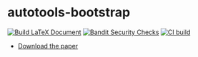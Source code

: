 # autotools-bootstrap

[![Build LaTeX Document](https://github.com/devsecfranklin/paper-autotools-python/actions/workflows/latex.yaml/badge.svg)](https://github.com/devsecfranklin/paper-autotools-python/actions/workflows/latex.yaml) [![Bandit Security Checks](https://github.com/devsecfranklin/paper-autotools-python/actions/workflows/bandit.yml/badge.svg)](https://github.com/devsecfranklin/paper-autotools-python/actions/workflows/bandit.yml) [![CI build](https://github.com/devsecfranklin/autotools-bootstrap/actions/workflows/build.yml/badge.svg)](https://github.com/devsecfranklin/autotools-bootstrap/actions/workflows/build.yml)

* [Download the paper](paper/paper-autotools-python.pdf)

